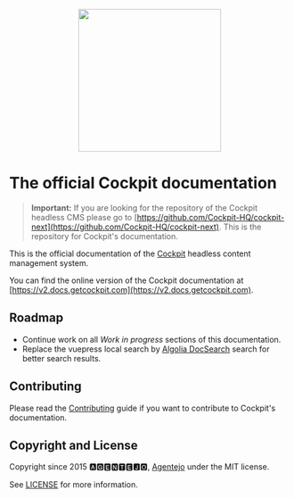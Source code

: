 <p align="center">
    <a href="https://getcockpit.com" target="_blank"><img src="/images/logo.svg" width="256"></a>
</p>

# The official Cockpit documentation

> **Important:** If you are looking for the repository of the Cockpit headless CMS please go to [https://github.com/Cockpit-HQ/cockpit-next](https://github.com/Cockpit-HQ/cockpit-next). This is the repository for Cockpit's documentation.

This is the official documentation of the [Cockpit](https://github.com/Cockpit-HQ/cockpit-next) headless content management system. 

You can find the online version of the Cockpit documentation at [https://v2.docs.getcockpit.com](https://v2.docs.getcockpit.com).

## Roadmap

* Continue work on all *Work in progress* sections of this documentation.
* Replace the vuepress local search by [Algolia DocSearch](https://v2.vuepress.vuejs.org/reference/plugin/docsearch.html#install) search for better search results.

## Contributing

Please read the [Contributing](CONTRIBUTING.md) guide if you want to contribute to Cockpit's documentation.

## Copyright and License

Copyright since 2015 🅰🅶🅴🅽🆃🅴🅹🅾, [Agentejo](https://agentejo.com) under the MIT license.

See [LICENSE](LICENSE) for more information.